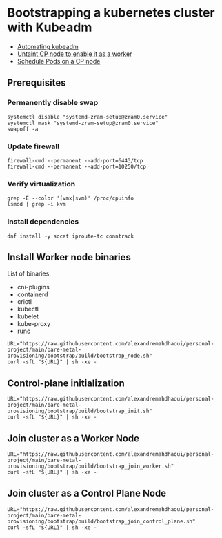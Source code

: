 # Bootstrapping a kubernetes cluster with Kubeadm

- [Automating kubeadm](https://kubernetes.io/docs/reference/setup-tools/kubeadm/kubeadm-init/#automating-kubeadm)
- [Untaint CP node to enable it as a worker](https://stackoverflow.com/a/74792489)
- [Schedule Pods on a CP node](https://kubernetes.io/docs/setup/production-environment/tools/kubeadm/create-cluster-kubeadm/#control-plane-node-isolation)

## Prerequisites

### Permanently disable swap

```shell
systemctl disable "systemd-zram-setup@zram0.service"
systemctl mask "systemd-zram-setup@zram0.service"
swapoff -a
```

### Update firewall

```shell
firewall-cmd --permanent --add-port=6443/tcp
firewall-cmd --permanent --add-port=10250/tcp
```

### Verify virtualization

```shell
grep -E --color '(vmx|svm)' /proc/cpuinfo
lsmod | grep -i kvm
```

### Install dependencies

```shell
dnf install -y socat iproute-tc conntrack
```

## Install Worker node binaries

List of binaries:
- cni-plugins
- containerd
- crictl
- kubectl
- kubelet
- kube-proxy
- runc

```shell
URL="https://raw.githubusercontent.com/alexandremahdhaoui/personal-project/main/bare-metal-provisioning/bootstrap/build/bootstrap_node.sh"
curl -sfL "${URL}" | sh -xe -
```

## Control-plane initialization

```shell
URL="https://raw.githubusercontent.com/alexandremahdhaoui/personal-project/main/bare-metal-provisioning/bootstrap/build/bootstrap_init.sh"
curl -sfL "${URL}" | sh -xe -
```

## Join cluster as a Worker Node

```shell
URL="https://raw.githubusercontent.com/alexandremahdhaoui/personal-project/main/bare-metal-provisioning/bootstrap/build/bootstrap_join_worker.sh"
curl -sfL "${URL}" | sh -xe -
```

## Join cluster as a Control Plane Node

```shell
URL="https://raw.githubusercontent.com/alexandremahdhaoui/personal-project/main/bare-metal-provisioning/bootstrap/build/bootstrap_join_control_plane.sh"
curl -sfL "${URL}" | sh -xe -
```

